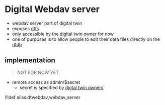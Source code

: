 # Digital Webdav server

- webdav server part of digital twin
- exposes [dtfs](dtfs)
- only accessible by the digital twin owner for now
- one of purposes is to allow people to edit their data files directly on the [dtdb](dtdb)

## implementation

> NOT FOR NOW YET.

- remote access as admin/$secret
  - secret is specified by [digtal twin owners](dtowner)

!!!def alias:dtwebdav,webdav_server